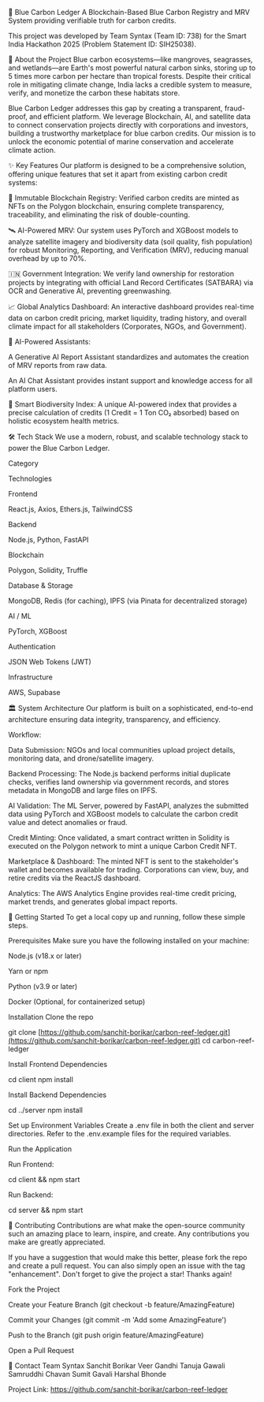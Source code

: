🌊 Blue Carbon Ledger
A Blockchain-Based Blue Carbon Registry and MRV System providing verifiable truth for carbon credits.

This project was developed by Team Syntax (Team ID: 738) for the Smart India Hackathon 2025 (Problem Statement ID: SIH25038).

🧐 About the Project
Blue carbon ecosystems—like mangroves, seagrasses, and wetlands—are Earth's most powerful natural carbon sinks, storing up to 5 times more carbon per hectare than tropical forests. Despite their critical role in mitigating climate change, India lacks a credible system to measure, verify, and monetize the carbon these habitats store.

Blue Carbon Ledger addresses this gap by creating a transparent, fraud-proof, and efficient platform. We leverage Blockchain, AI, and satellite data to connect conservation projects directly with corporations and investors, building a trustworthy marketplace for blue carbon credits. Our mission is to unlock the economic potential of marine conservation and accelerate climate action.

✨ Key Features
Our platform is designed to be a comprehensive solution, offering unique features that set it apart from existing carbon credit systems:

🔗 Immutable Blockchain Registry: Verified carbon credits are minted as NFTs on the Polygon blockchain, ensuring complete transparency, traceability, and eliminating the risk of double-counting.

🛰️ AI-Powered MRV: Our system uses PyTorch and XGBoost models to analyze satellite imagery and biodiversity data (soil quality, fish population) for robust Monitoring, Reporting, and Verification (MRV), reducing manual overhead by up to 70%.

🇮🇳 Government Integration: We verify land ownership for restoration projects by integrating with official Land Record Certificates (SATBARA) via OCR and Generative AI, preventing greenwashing.

📈 Global Analytics Dashboard: An interactive dashboard provides real-time data on carbon credit pricing, market liquidity, trading history, and overall climate impact for all stakeholders (Corporates, NGOs, and Government).

🤖 AI-Powered Assistants:

A Generative AI Report Assistant standardizes and automates the creation of MRV reports from raw data.

An AI Chat Assistant provides instant support and knowledge access for all platform users.

🌱 Smart Biodiversity Index: A unique AI-powered index that provides a precise calculation of credits (1 Credit = 1 Ton CO₂ absorbed) based on holistic ecosystem health metrics.

🛠️ Tech Stack
We use a modern, robust, and scalable technology stack to power the Blue Carbon Ledger.

Category

Technologies

Frontend

React.js, Axios, Ethers.js, TailwindCSS

Backend

Node.js, Python, FastAPI

Blockchain

Polygon, Solidity, Truffle

Database & Storage

MongoDB, Redis (for caching), IPFS (via Pinata for decentralized storage)

AI / ML

PyTorch, XGBoost

Authentication

JSON Web Tokens (JWT)

Infrastructure

AWS, Supabase

🏛️ System Architecture
Our platform is built on a sophisticated, end-to-end architecture ensuring data integrity, transparency, and efficiency.

Workflow:

Data Submission: NGOs and local communities upload project details, monitoring data, and drone/satellite imagery.

Backend Processing: The Node.js backend performs initial duplicate checks, verifies land ownership via government records, and stores metadata in MongoDB and large files on IPFS.

AI Validation: The ML Server, powered by FastAPI, analyzes the submitted data using PyTorch and XGBoost models to calculate the carbon credit value and detect anomalies or fraud.

Credit Minting: Once validated, a smart contract written in Solidity is executed on the Polygon network to mint a unique Carbon Credit NFT.

Marketplace & Dashboard: The minted NFT is sent to the stakeholder's wallet and becomes available for trading. Corporations can view, buy, and retire credits via the ReactJS dashboard.

Analytics: The AWS Analytics Engine provides real-time credit pricing, market trends, and generates global impact reports.

🚀 Getting Started
To get a local copy up and running, follow these simple steps.

Prerequisites
Make sure you have the following installed on your machine:

Node.js (v18.x or later)

Yarn or npm

Python (v3.9 or later)

Docker (Optional, for containerized setup)

Installation
Clone the repo

git clone [https://github.com/sanchit-borikar/carbon-reef-ledger.git](https://github.com/sanchit-borikar/carbon-reef-ledger.git)
cd carbon-reef-ledger

Install Frontend Dependencies

cd client
npm install

Install Backend Dependencies

cd ../server
npm install

Set up Environment Variables
Create a .env file in both the client and server directories. Refer to the .env.example files for the required variables.

Run the Application

Run Frontend:

cd client && npm start

Run Backend:

cd server && npm start

🤝 Contributing
Contributions are what make the open-source community such an amazing place to learn, inspire, and create. Any contributions you make are greatly appreciated.

If you have a suggestion that would make this better, please fork the repo and create a pull request. You can also simply open an issue with the tag "enhancement".
Don't forget to give the project a star! Thanks again!

Fork the Project

Create your Feature Branch (git checkout -b feature/AmazingFeature)

Commit your Changes (git commit -m 'Add some AmazingFeature')

Push to the Branch (git push origin feature/AmazingFeature)

Open a Pull Request

📧 Contact
Team Syntax
Sanchit Borikar
Veer Gandhi
Tanuja Gawali
Samruddhi Chavan
Sumit Gavali
Harshal Bhonde

Project Link: https://github.com/sanchit-borikar/carbon-reef-ledger
